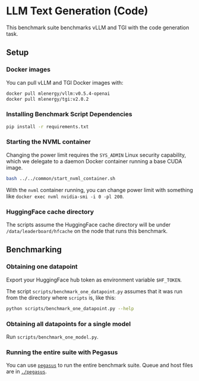 # LLM Text Generation (Code)

This benchmark suite benchmarks vLLM and TGI with the code generation task.

## Setup

### Docker images

You can pull vLLM and TGI Docker images with:

```sh
docker pull mlenergy/vllm:v0.5.4-openai
docker pull mlenergy/tgi:v2.0.2
```

### Installing Benchmark Script Dependencies

```sh
pip install -r requirements.txt
```

### Starting the NVML container

Changing the power limit requires the `SYS_ADMIN` Linux security capability, which we delegate to a daemon Docker container running a base CUDA image.

```sh
bash ../../common/start_nvml_container.sh
```

With the `nvml` container running, you can change power limit with something like `docker exec nvml nvidia-smi -i 0 -pl 200`.

### HuggingFace cache directory

The scripts assume the HuggingFace cache directory will be under `/data/leaderboard/hfcache` on the node that runs this benchmark.


## Benchmarking

### Obtaining one datapoint

Export your HuggingFace hub token as environment variable `$HF_TOKEN`.

The script `scripts/benchmark_one_datapoint.py` assumes that it was run from the directory where `scripts` is, like this:
```sh
python scripts/benchmark_one_datapoint.py --help
```

### Obtaining all datapoints for a single model

Run `scripts/benchmark_one_model.py`.

### Running the entire suite with Pegasus

You can use [`pegasus`](https://github.com/jaywonchung/pegasus) to run the entire benchmark suite.
Queue and host files are in [`./pegasus`](./pegasus).
